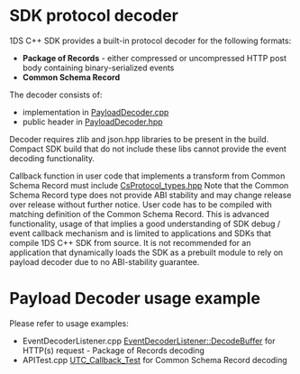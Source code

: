 # SDK protocol decoder

1DS C++ SDK provides a built-in protocol decoder for the following formats:
- **Package of Records** - either compressed or uncompressed HTTP post body containing binary-serialized events
- **Common Schema Record**

The decoder consists of:
- implementation in [PayloadDecoder.cpp](../lib/decoder/PayloadDecoder.cpp)
- public header in [PayloadDecoder.hpp](../lib/include/public/PayloadDecoder.hpp)

Decoder requires zlib and json.hpp libraries to be present in the build.
Compact SDK build that do not include these libs cannot provide the event decoding functionality.

Callback function in user code that implements a transform from Common Schema Record must include [CsProtocol_types.hpp](../lib/bond/generated/CsProtocol_types.hpp)
Note that the Common Schema Record type does not provide ABI stability and may change release over release without further notice.
User code has to be compiled with matching definition of the Common Schema Record. This is advanced functionality, usage of that
implies a good understanding of SDK debug / event callback mechanism and is limited to applications and SDKs that compile
1DS C++ SDK from source. It is not recommended for an application that dynamically loads the SDK as a prebuilt module to
rely on payload decoder due to no ABI-stability guarantee.

# Payload Decoder usage example

Please refer to usage examples:
- EventDecoderListener.cpp [EventDecoderListener::DecodeBuffer](../tests/functests/EventDecoderListener.cpp) for HTTP(s) request - Package of Records decoding
- APITest.cpp [UTC_Callback_Test](../tests/functests/APITest.cpp) for Common Schema Record decoding
